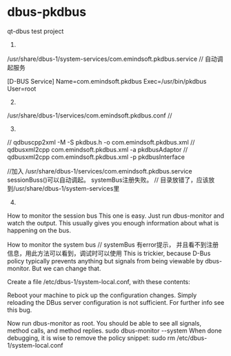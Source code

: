 # dbus-pkdbus
qt-dbus test project

1.
/usr/share/dbus-1/system-services/com.emindsoft.pkdbus.service          // 自动调起服务

[D-BUS Service]
Name=com.emindsoft.pkdbus
Exec=/usr/bin/pkdbus
User=root



2.
/usr/share/dbus-1/services/com.emindsoft.pkdbus.conf          //

<?xml version="1.0" encoding="UTF-8"?> <!-- -*- XML -*- -->

<!DOCTYPE busconfig PUBLIC
 "-//freedesktop//DTD D-BUS Bus Configuration 1.0//EN"
 "http://www.freedesktop.org/standards/dbus/1.0/busconfig.dtd">
<busconfig>

  <!-- Only root can own the service -->
  <policy user="root">
    <allow own="com.emindsoft.pkdbus"/>
  </policy>


  <!-- Allow anyone to invoke methods on the interfaces -->
  <policy context="default">
      <allow send_interface="com.emindsoft.pkdbus.registry"/>
      <allow receive_sender="com.emindsoft.pkdbus.registry"/>
      <allow receive_interface="com.emindsoft.pkdbus.registry"/>
  </policy>

</busconfig>

3.
// qdbuscpp2xml -M -S pkdbus.h -o com.emindsoft.pkdbus.xml
// qdbusxml2cpp com.emindsoft.pkdbus.xml -a pkdbusAdaptor
// qdbusxml2cpp com.emindsoft.pkdbus.xml -p pkdbusInterface


//加入 /usr/share/dbus-1/services/com.emindsoft.pkdbus.service   sessionBuss()可以自动调起。 systemBus注册失败。
// 目录放错了，应该放到/usr/share/dbus-1/system-services里


4.
How to monitor the session bus
This one is easy. Just run dbus-monitor and watch the output. This usually gives you enough information about what is happening on the bus.


How to monitor the system bus      //   systemBus 有error提示， 并且看不到注册信息，用此方法可以看到，调试时可以使用
This is trickier, because D-Bus policy typically prevents anything but signals from being viewable by dbus-monitor. But we can change that.

Create a file /etc/dbus-1/system-local.conf, with these contents:
<!DOCTYPE busconfig PUBLIC
"-//freedesktop//DTD D-Bus Bus Configuration 1.0//EN"
"http://www.freedesktop.org/standards/dbus/1.0/busconfig.dtd">
<busconfig>
    <policy user="root">
        <allow eavesdrop="true"/>
        <allow eavesdrop="true" send_destination="*"/>
    </policy>
</busconfig>

Reboot your machine to pick up the configuration changes. Simply reloading the DBus server configuration is not sufficient. For further info see this bug.

Now run dbus-monitor as root. You should be able to see all signals, method calls, and method replies.
sudo dbus-monitor --system
When done debugging, it is wise to remove the policy snippet:
sudo rm /etc/dbus-1/system-local.conf

